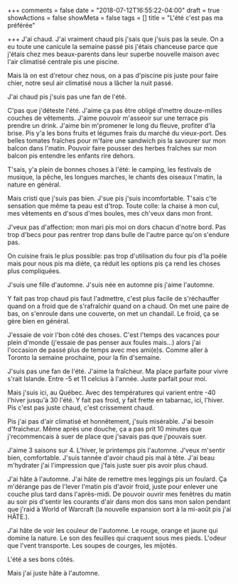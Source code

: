 +++
comments = false
date = "2018-07-12T16:55:22-04:00"
draft = true
showActions = false
showMeta = false
tags = []
title = "L'été c'est pas ma préférée"

+++
J'ai chaud. J'ai vraiment chaud pis j'sais que j'suis pas la seule. On a eu toute une canicule la semaine passé pis j'étais chanceuse parce que j'étais chez mes beaux-parents dans leur superbe nouvelle maison avec l'air climatisé centrale pis une piscine.

Mais là on est d'retour chez nous, on a pas d'piscine pis juste pour faire chier, notre seul air climatisé nous a lâcher la nuit passé.

J'ai chaud pis j'suis pas une fan de l'été.

C'pas que j'déteste l'été. J'aime ça pas être obligé d'mettre douze-milles couches de vêtements. J'aime pouvoir m'asseoir sur une terrace pis prendre un drink. J'aime bin m'promener le long du fleuve, profiter d'la brise. Pis y'a les bons fruits et légumes frais du marché du vieux-port. Des belles tomates fraîches pour m'faire une sandwich pis la savourer sur mon balcon dans l'matin. Pouvoir faire pousser des herbes fraîches sur mon balcon pis entendre les enfants rire dehors.

T'sais, y'a plein de bonnes choses à l'été: le camping, les festivals de musique, la pêche, les longues marches, le chants des oiseaux l'matin, la nature en général.

Mais cristi que j'suis pas bien. J'sue pis j'suis incomfortable. T'sais c'te sensation que même ta peau est d'trop. Toute colle: la chaise à mon cul, mes vêtements en d'sous d'mes boules, mes ch'veux dans mon front.

J'veux pas d'affection: mon mari pis moi on dors chacun d'notre bord. Pas trop d'becs pour pas rentrer trop dans bulle de l'autre parce qu'on s'endure pas.

On cuisine frais le plus possible: pas trop d'utilisation du four pis d'la poêle mais pour nous pis ma diète, ça réduit les options pis ça rend les choses plus compliquées.

J'suis une fille d'automne. J'suis née en automne pis j'aime l'automne.

Y fait pas trop chaud pis faut l'admettre, c'est plus facile de s'réchauffer quand on a froid que de s'rafraîchir quand on a chaud. On met une paire de bas, on s'enroule dans une couverte, on met un chandail. Le froid, ça se gère bien en général.

J'essaie de voir l'bon côté des choses. C'est l'temps des vacances pour plein d'monde (j'essaie de pas penser aux foules mais...) alors j'ai l'occasion de passé plus de temps avec mes ami(e)s. Comme aller à Toronto la semaine prochaine, pour la fin d'semaine.

J'suis pas une fan de l'été. J'aime la fraîcheur. Ma place parfaite pour vivre s'rait Islande. Entre -5 et 11 celcius à l'année. Juste parfait pour moi.

Mais j'suis ici, au Québec. Avec des températures qui varient entre -40 l'hiver jusqu'à 30 l'été. Y fait pas froid, y fait frette en tabarnac, ici, l'hiver. Pis c'est pas juste chaud, c'est crissement chaud.

Pis j'ai pas d'air climatisé et honnêtement, j'suis misérable. J'ai besoin d'fraicheur. Même après une douche, ça a pas prit 10 minutes que j'recommencais à suer de place que j'savais pas que j'pouvais suer.

J'aime 3 saisons sur 4. L'hiver, le printemps pis l'automne. J'veux m'sentir bien, comfortable. J'suis tannée d'avoir chaud pis mal à tête. J'ai beau m'hydrater j'ai l'impression que j'fais juste suer pis avoir plus chaud.

J'ai hâte à l'automne. J'ai hâte de remettre mes leggings pis un foulard. Ça m'dérange pas de l'lever l'matin pis d'avoir froid, juste pour enlever une couche plus tard dans l'après-midi. De pouvoir ouvrir mes fenêtres du matin au soir pis d'sentir les courants d'air dans mon dos sans mon salon pendant que j'raid à World of Warcraft (la nouvelle expansion sort à la mi-août pis j'ai HÂTE.).

J'ai hâte de voir les couleur de l'automne. Le rouge, orange et jaune qui domine la nature. Le son des feuilles qui craquent sous mes pieds. L'odeur que l'vent transporte. Les soupes de courges, les mijotés.

L'été a ses bons côtés.

Mais j'ai juste hâte à l'automne.